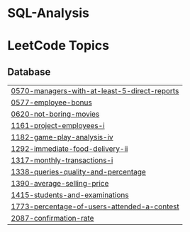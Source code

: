 # SQL-Analysis
<!---LeetCode Topics Start-->
# LeetCode Topics
## Database
|  |
| ------- |
| [0570-managers-with-at-least-5-direct-reports](https://github.com/Vinayak2712/SQL-Analysis/tree/master/0570-managers-with-at-least-5-direct-reports) |
| [0577-employee-bonus](https://github.com/Vinayak2712/SQL-Analysis/tree/master/0577-employee-bonus) |
| [0620-not-boring-movies](https://github.com/Vinayak2712/SQL-Analysis/tree/master/0620-not-boring-movies) |
| [1161-project-employees-i](https://github.com/Vinayak2712/SQL-Analysis/tree/master/1161-project-employees-i) |
| [1182-game-play-analysis-iv](https://github.com/Vinayak2712/SQL-Analysis/tree/master/1182-game-play-analysis-iv) |
| [1292-immediate-food-delivery-ii](https://github.com/Vinayak2712/SQL-Analysis/tree/master/1292-immediate-food-delivery-ii) |
| [1317-monthly-transactions-i](https://github.com/Vinayak2712/SQL-Analysis/tree/master/1317-monthly-transactions-i) |
| [1338-queries-quality-and-percentage](https://github.com/Vinayak2712/SQL-Analysis/tree/master/1338-queries-quality-and-percentage) |
| [1390-average-selling-price](https://github.com/Vinayak2712/SQL-Analysis/tree/master/1390-average-selling-price) |
| [1415-students-and-examinations](https://github.com/Vinayak2712/SQL-Analysis/tree/master/1415-students-and-examinations) |
| [1773-percentage-of-users-attended-a-contest](https://github.com/Vinayak2712/SQL-Analysis/tree/master/1773-percentage-of-users-attended-a-contest) |
| [2087-confirmation-rate](https://github.com/Vinayak2712/SQL-Analysis/tree/master/2087-confirmation-rate) |
<!---LeetCode Topics End-->